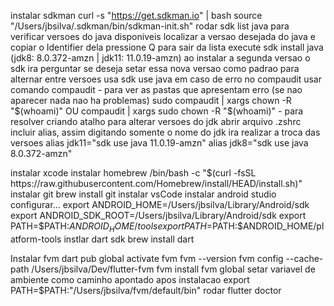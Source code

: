 instalar sdkman
    curl -s "https://get.sdkman.io" | bash
    source "/Users/jbsilva/.sdkman/bin/sdkman-init.sh"
    rodar sdk list java
        para verificar versoes do java disponiveis
        localizar a versao desejada do java e copiar o Identifier dela
        pressione Q para sair da lista
    execute sdk install java <id da versao copiada> (jdk8: 8.0.372-amzn | jdk11: 11.0.19-amzn)
    ao instalar a segunda versao o sdk ira perguntar se deseja setar essa nova versao como padrao
    para alternar entre versoes usa sdk use java <id da versao>
         em caso de erro no compaudit usar comando
            compaudit - para ver as pastas que apresentam erro (se nao aparecer nada nao ha problemas)
            sudo compaudit | xargs chown -R "$(whoami)" OU compaudit | xargs sudo chown -R "$(whoami)" - para resolver
criando atalho para alterar versoes do jdk
     abrir arquivo .zshrc incluir alias, assim digitando somente o nome do jdk ira realizar a troca das versoes
        alias jdk11="sdk use java 11.0.19-amzn"
        alias jdk8="sdk use java 8.0.372-amzn"

instalar xcode
instalar homebrew
    /bin/bash -c "$(curl -fsSL https://raw.githubusercontent.com/Homebrew/install/HEAD/install.sh)"
instalar git
    brew install git
instalar vsCode
instalar android studio
    configurar...
        export ANDROID_HOME=/Users/jbsilva/Library/Android/sdk
        export ANDROID_SDK_ROOT=/Users/jbsilva/Library/Android/sdk
        export PATH=$PATH:$ANDROID_HOME/tools
        export PATH=$PATH:$ANDROID_HOME/platform-tools
instlar dart sdk
    brew install dart

Instalar fvm
    dart pub global activate fvm
    fvm --version
    fvm config --cache-path /Users/jbsilva/Dev/flutter-fvm
    fvm install <versao>
    fvm global <versao>
        setar variavel de ambiente como caminho apontado apos instalacao
        export PATH=$PATH:"/Users/jbsilva/fvm/default/bin"
    rodar flutter doctor
    
